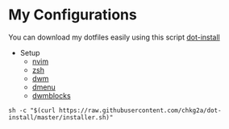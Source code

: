 # My Configurations

You can download my dotfiles easily using this script [dot-install](https://github.com/chkg2a/dot-install)
- Setup
  - [nvim](https://github.com/chkg2a/neovim)
  - [zsh](https://github.com/chkg2a/ohmyzsh)
  - [dwm](https://github.com/chkg2a/dwm)
  - [dmenu](https://github.com/chkg2a/dmenu)
  - [dwmblocks](https://github.com/chkg2a/dwmblocks)

```
sh -c "$(curl https://raw.githubusercontent.com/chkg2a/dot-install/master/installer.sh)"
```
